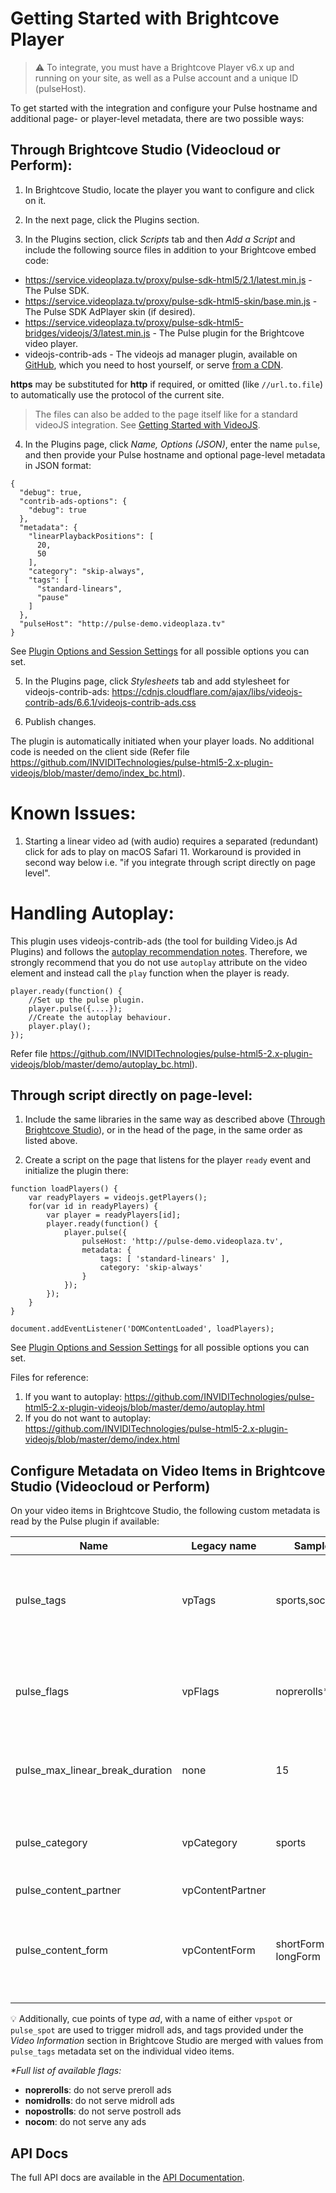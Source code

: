 # Getting Started with Brightcove Player

>:warning: To integrate, you must have a Brightcove Player v6.x up and running on your site, as well as a Pulse account and a unique ID (pulseHost).

To get started with the integration and configure your Pulse hostname and additional page- or player-level metadata, there are two possible ways:

## <a name="bc-studio"></a>Through Brightcove Studio (Videocloud or Perform):

1. In Brightcove Studio, locate the player you want to configure and click on it.

2. In the next page, click the Plugins section.

3. In the Plugins section, click _Scripts_ tab and then _Add a Script_ and include the following source files in addition to your Brightcove embed code:
  - https://service.videoplaza.tv/proxy/pulse-sdk-html5/2.1/latest.min.js - The Pulse SDK.
  - https://service.videoplaza.tv/proxy/pulse-sdk-html5-skin/base.min.js - The Pulse SDK AdPlayer skin (if desired).
  - https://service.videoplaza.tv/proxy/pulse-sdk-html5-bridges/videojs/3/latest.min.js - The Pulse plugin for the Brightcove video player.
  - videojs-contrib-ads - The videojs ad manager plugin, available on [GitHub](https://github.com/videojs/videojs-contrib-ads), which you need to host yourself, or serve [from a CDN](https://cdnjs.com/libraries/videojs-contrib-ads).

  **https** may be substituted for **http** if required, or omitted (like `//url.to.file`) to automatically use the protocol of the current site.

  > The files can also be added to the page itself like for a standard videoJS integration. See [Getting Started with VideoJS](videojs-getting-started.md).

4. In the Plugins page, click _Name, Options (JSON)_, enter the name `pulse`, and then provide your Pulse hostname and optional page-level metadata in JSON format:
  ```
  {
    "debug": true,
    "contrib-ads-options": {
      "debug": true
    },
    "metadata": {
      "linearPlaybackPositions": [
        20,
        50
      ],
      "category": "skip-always",
      "tags": [
        "standard-linears",
        "pause"
      ]
    },
    "pulseHost": "http://pulse-demo.videoplaza.tv"
  }
  ```
  See [Plugin Options and Session Settings](options-settings.md) for all possible options you can set.

5. In the Plugins page, click _Stylesheets_ tab and add stylesheet for videojs-contrib-ads:
    https://cdnjs.cloudflare.com/ajax/libs/videojs-contrib-ads/6.6.1/videojs-contrib-ads.css

6. Publish changes.

The plugin is automatically initiated when your player loads. No additional code is needed on the client side (Refer file https://github.com/INVIDITechnologies/pulse-html5-2.x-plugin-videojs/blob/master/demo/index_bc.html).

# Known Issues:
1. Starting a linear video ad (with audio) requires a separated (redundant) click for ads to play on macOS Safari 11. Workaround is provided in second way below i.e. "if you integrate through script directly on page level".

# Handling Autoplay:
This plugin uses videojs-contrib-ads (the tool for building Video.js Ad Plugins) and follows the [autoplay recommendation notes](https://github.com/videojs/videojs-contrib-ads/blob/master/docs/integrator/autoplay.md). Therefore, we strongly recommend that you do not use `autoplay` attribute on the video element and instead call the `play` function when the player is ready.
```
player.ready(function() {
	//Set up the pulse plugin.
	player.pulse({....});
	//Create the autoplay behaviour.
	player.play();
});
```
Refer file https://github.com/INVIDITechnologies/pulse-html5-2.x-plugin-videojs/blob/master/demo/autoplay_bc.html).

## Through script directly on page-level:

1. Include the same libraries in the same way as described above ([Through Brightcove Studio](#bc-studio)), or in the head of the page, in the same order as listed above.

2. Create a script on the page that listens for the player `ready` event and initialize the plugin there:
  ```
  function loadPlayers() {
      var readyPlayers = videojs.getPlayers();
      for(var id in readyPlayers) {
          var player = readyPlayers[id];
          player.ready(function() {
              player.pulse({
                  pulseHost: 'http://pulse-demo.videoplaza.tv',
                  metadata: {
                      tags: [ 'standard-linears' ],
                      category: 'skip-always'
                  }
              });
          });
      }
  }

  document.addEventListener('DOMContentLoaded', loadPlayers);
  ```
  See [Plugin Options and Session Settings](options-settings.md) for all possible options you can set.

  Files for reference:
  1. If you want to autoplay: https://github.com/INVIDITechnologies/pulse-html5-2.x-plugin-videojs/blob/master/demo/autoplay.html
  2. If you do not want to autoplay: https://github.com/INVIDITechnologies/pulse-html5-2.x-plugin-videojs/blob/master/demo/index.html

## Configure Metadata on Video Items in Brightcove Studio (Videocloud or Perform)

On your video items in Brightcove Studio, the following custom metadata is read by the Pulse plugin if available:

| Name        | Legacy name   | Sample input                      | Description                       |
|------------ |-------------  |---------------------------------- |---------------------------------- |
| pulse_tags    | vpTags        | sports,soccer,europe              | Matched against tag targeting rules set up in Pulse; comma separated.   |
| pulse_flags | vpFlags       | noprerolls*                     | Prevents certain ad types from being served; comma separated.|
| pulse_max_linear_break_duration | none        | 15                  | Maximum linear ad break duration in seconds.|
| pulse_category| vpCategory    | sports                          | Selects alternate ad insertion policies configured in Pulse.  |
| pulse_content_partner| vpContentPartner|                          |                                   |
| pulse_content_form| vpContentForm | shortForm _or_ longForm               | Selects ad insertion policies configured in Pulse for short/long form content.  |

:bulb: Additionally, cue points of type _ad_, with a name of either `vpspot` or `pulse_spot` are used to trigger midroll ads, and tags provided under the _Video Information_ section in Brightcove Studio are merged with values from `pulse_tags` metadata set on the individual video items.

_*Full list of available flags:_
- **noprerolls**: do not serve preroll ads
- **nomidrolls**: do not serve midroll ads
- **nopostrolls**: do not serve postroll ads
- **nocom**: do not serve any ads


## API Docs
The full API docs are available in the [API Documentation](videojs-pulse.md).
